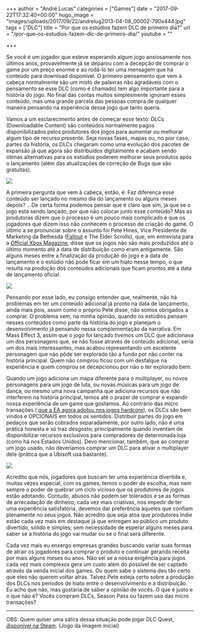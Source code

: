 +++
author = "André Lucas"
categories = ["Games"]
date = "2017-09-22T17:32:40+00:00"
hugo_image = "images/uploads/2017/09/22/andrelug2013-04-08_00002-790x444.jpg"
tags = ["DLC"]
title = "Por que os estúdios fazem DLC de primeiro dia?"
url = "/por-que-os-estudios-fazem-dlc-de-primeiro-dia/"
youtube = ""

+++


Se você é um jogador que esteve esperando algum jogo ansiosamente nos últimos anos, provavelmente já se deparou com a decepção de comprar o game por um preço enorme e ao rodá-lo ter uma mensagem que há conteúdo para download disponível. O primeiro pensamento que vem à cabeça normalmente são um misto de palavras não agradáveis com o pensamento se esse DLC (como é chamado) tem algo importante para a história do jogo. No final das contas muitos simplesmente ignoram esses conteúdo, mas uma grande parcela das pessoas compra de qualquer maneira pensando na experiência desse jogo que tanto queria.

Vamos a um esclarecimento antes de começar esse texto: DLCs (Downloadable Content) são conteúdos normalmente pagos disponibilizados pelos produtores dos jogos para aumentar ou melhorar algum tipo de recurso presente. Seja novas fases, mapas ou, no pior caso, partes da história, os DLCs chegaram como uma evolução dos pacotes de expansão já que agora são distribuídos digitalmente e acabam sendo ótimas alternativas para os estúdios poderem melhorar seus produtos após o lançamento (além das atualizações de correção de Bugs que são gratuitas).

<img src="images/uploads/2017/09/22/andrelugnaruto-shippuden-ultimate-ninja-storm-3-goku-costume-dlc-trailer.jpg" class=" forestry--none" style="float: none;">

A primeira pergunta que vem à cabeça, então, é: Faz diferença esse conteúdo ser lançado no mesmo dia do lançamento ou alguns meses depois? …De certa forma podemos pensar que é claro que sim, já que se o jogo está sendo lançado, por que não colocar junto esse conteúdo? Mas as produtoras dizem que o processo é um pouco mais complicado e que os jogadores que dizem isso não conhecem o processo de criação do game. O último a se pronunciar sobre o assunto foi Pete Hines, Vice Presidente de Marketing da Bethesda ([Fallout](http://localhost:3000/review/fallout-3/) e The Elder Scrolls), que, em entrevista para a [Official Xbox Magazine](http://www.oxm.co.uk/52081/bethesda-day-one-dlc-complaints-stem-from-lack-of-knowledge-about-how-games-are-made/), disse que os jogos não são mais produzidos até o último momento até a data de distribuição como eram antigamente. São alguns meses entre a finalização da produção do jogo e a data de lançamento e o estúdio não pode ficar em um hiato nesse tempo, o que resulta na produção dos conteúdos adicionais que ficam prontos até a data de lançamento oficial.

<img src="images/uploads/2017/09/22/andrelugguitar-hero-dlc.jpg" class=" forestry--none" style="float: none;">

Pensando por esse lado, eu consigo entender que, realmente, não há problemas em ter um conteúdo adicional já pronto na data de lançamento, ainda mais pois, assim como o próprio Pete disse, não somos obrigados a comprar. O problema vem, na minha opinião, quando os estúdios pensam nesses conteúdos como parte da história do jogo e planejam o desenvolvimento já pensando nessa complementação da narrativa. Em Mass Effect 3, assim que o jogo foi lançado tivemos um DLC que adicionava um dos personagens que, se não fosse através de conteúdo adicional, seria um dos mais interessantes, mas acabou representando um excelente personagem que não pôde ser explorado tão a fundo por não conter na história principal. Quem não comprou ficou com um desfalque na experiência e quem comprou se decepcionou por não o ter explorado bem.

Quando um jogo adiciona um mapa diferente para o multiplayer, ou novos personagens para um jogo de luta, ou novas músicas para um jogo de dança, ou mesmo uma nova campanha que adiciona recursos que não interferem na história principal, temos até o prazer de comprar e expandir nossa experiência de um game que gostamos. Ao contrário das micro transações ( [que a EA agora adotou nos jogos hardcore](http://localhost:3000/jogos-da-electronic-arts-micro/)), os DLCs são bem vindos e OPCIONAIS em todos os sentidos. Distribuir partes do jogo em pedaços que serão cobrados separadamente, por outro lado, não é uma prática honesta e só traz desgosto; principalmente quando inventam de disponibilizar recursos exclusivos para compradores de determinada loja (como há nos Estados Unidos). Devo mencionar, também, que ao comprar um jogo usado, não deveríamos comprar um DLC para ativar o multiplayer dele (prática que a Ubisoft usa bastante).

![](images/uploads/2017/09/22/andrelugmona-dlc.jpg)

Acredito que nós, jogadores que buscam ter uma experiência divertida e, muitas vezes especial, com os games, temos o poder de escolha, mas nem sempre o poder de quebrar um ciclo vicioso que os produtores de jogos estão adotando. Contudo, abusos não podem ser tolerados e se as formas de arrecadação de dinheiro, cada vez mais criativas, nos impedir de ter uma experiência satisfatória, devemos dar preferência àqueles que confiam plenamente no seus jogos. Não acredito que seja atoa que produtores Indie estão cada vez mais em destaque já que entregam ao público um produto divertido, sólido e simples; sem necessidade de esperar alguns meses para saber se a história do jogo vai mudar ou se o final será diferente.

Cada vez mais eu enxergo empresas grandes buscando variar suas formas de atrair os jogadores para comprar o produto e continuar gerando receita por mais alguns meses ou anos. Não sei se a nossa exigência para jogos cada vez mais complexos gera um custo além do possível de ser captado através da venda inicial dos games. Ou quem sabe o sistema deu tão certo que eles não querem voltar atrás. Talvez Pete esteja certo sobre a produção dos DLCs nos períodos de hiato entre o desenvolvimento e a distribuição. Eu acho que não, mas gostaria de saber a opinião de vocês. O que é justo e o que não é? Vocês compram DLCs, Season Pass ou fazem uso das micro transações?

___

OBS: Quem quiser uma sátira dessa situação pode jogar DLC Quest, [disponível na Steam](http://store.steampowered.com/app/230050). (Jogo da imagem inicial)

